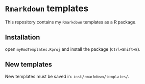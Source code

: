 # `Rmarkdown` templates

This repository contains my `Rmarkdown` templates as a R package.

## Installation

open `myRmdTemplates.Rproj` and install the package (`Ctrl+Shift+B`).

## New templates

New templates must be saved in: `inst/rmarkdown/templates/`.
